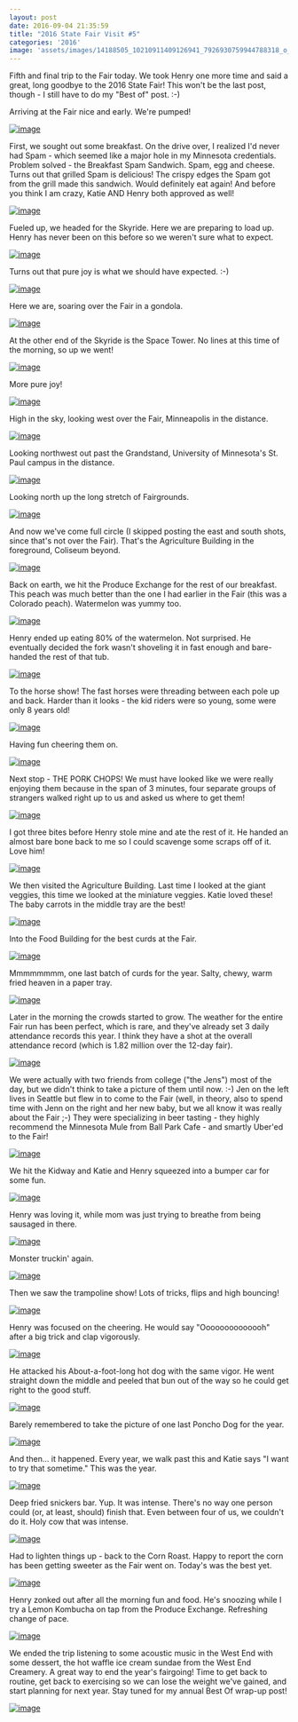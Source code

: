 ```yaml
---
layout: post
date: 2016-09-04 21:35:59
title: "2016 State Fair Visit #5"
categories: '2016'
image: 'assets/images/14188505_10210911409126941_7926930759944788318_o_10210911409126941.jpg'
---
```


Fifth and final trip to the Fair today.  We took Henry one more time and said a great, long goodbye to the 2016 State Fair!  This won't be the last post, though - I still have to do my "Best of" post. :-)

Arriving at the Fair nice and early.  We're pumped!

[![image](/assets/images/14188505_10210911409126941_7926930759944788318_o_10210911409126941.jpg)](/assets/images/14188505_10210911409126941_7926930759944788318_o_10210911409126941.jpg)

First, we sought out some breakfast.  On the drive over, I realized I'd never had Spam - which seemed like a major hole in my Minnesota credentials.  Problem solved - the Breakfast Spam Sandwich.  Spam, egg and cheese.  Turns out that grilled Spam is delicious!  The crispy edges the Spam got from the grill made this sandwich.  Would definitely eat again!  And before you think I am crazy, Katie AND Henry both approved as well!

[![image](/assets/images/14231125_10210911409246944_198760661291035810_o_10210911409246944.jpg)](/assets/images/14231125_10210911409246944_198760661291035810_o_10210911409246944.jpg)

Fueled up, we headed for the Skyride.  Here we are preparing to load up. Henry has never been on this before so we weren't sure what to expect.

[![image](/assets/images/14195435_10210911409326946_6342060237517323582_o_10210911409326946.jpg)](/assets/images/14195435_10210911409326946_6342060237517323582_o_10210911409326946.jpg)

Turns out that pure joy is what we should have expected. :-)

[![image](/assets/images/14188400_10210911409566952_7614949726742960266_o_10210911409566952.jpg)](/assets/images/14188400_10210911409566952_7614949726742960266_o_10210911409566952.jpg)

Here we are, soaring over the Fair in a gondola.

[![image](/assets/images/14195405_10210911409806958_2289128449093159710_o_10210911409806958.jpg)](/assets/images/14195405_10210911409806958_2289128449093159710_o_10210911409806958.jpg)

At the other end of the Skyride is the Space Tower.  No lines at this time of the morning, so up we went!

[![image](/assets/images/14241586_10210911410046964_1998962409568981385_o_10210911410046964.jpg)](/assets/images/14241586_10210911410046964_1998962409568981385_o_10210911410046964.jpg)

More pure joy!

[![image](/assets/images/14138761_10210911410286970_866302165649294329_o_10210911410286970.jpg)](/assets/images/14138761_10210911410286970_866302165649294329_o_10210911410286970.jpg)

High in the sky, looking west over the Fair, Minneapolis in the distance.

[![image](/assets/images/14195239_10210911411607003_3704515299405465401_o_10210911411607003.jpg)](/assets/images/14195239_10210911411607003_3704515299405465401_o_10210911411607003.jpg)

Looking northwest out past the Grandstand, University of Minnesota's St. Paul campus in the distance.

[![image](/assets/images/14257472_10210911411887010_1498157935299998426_o_10210911411887010.jpg)](/assets/images/14257472_10210911411887010_1498157935299998426_o_10210911411887010.jpg)

Looking north up the long stretch of Fairgrounds.

[![image](/assets/images/14231947_10210911411927011_5786794929482870075_o_10210911411927011.jpg)](/assets/images/14231947_10210911411927011_5786794929482870075_o_10210911411927011.jpg)

And now we've come full circle (I skipped posting the east and south shots, since that's not over the Fair).  That's the Agriculture Building in the foreground, Coliseum beyond.

[![image](/assets/images/14257464_10210911412407023_2492128199102893115_o_10210911412407023.jpg)](/assets/images/14257464_10210911412407023_2492128199102893115_o_10210911412407023.jpg)

Back on earth, we hit the Produce Exchange for the rest of our breakfast.  This peach was much better than the one I had earlier in the Fair (this was a Colorado peach).  Watermelon was yummy too.

[![image](/assets/images/14249983_10210911412447024_6081095077670132947_o_10210911412447024.jpg)](/assets/images/14249983_10210911412447024_6081095077670132947_o_10210911412447024.jpg)

Henry ended up eating 80% of the watermelon.  Not surprised.  He eventually decided the fork wasn't shoveling it in fast enough and bare-handed the rest of that tub.

[![image](/assets/images/14188334_10210911412767032_2419332436515147930_o_10210911412767032.jpg)](/assets/images/14188334_10210911412767032_2419332436515147930_o_10210911412767032.jpg)

To the horse show!  The fast horses were threading between each pole up and back.  Harder than it looks - the kid riders were so young, some were only 8 years old!

[![image](/assets/images/14206147_10210911413087040_2195281048076996966_o_10210911413087040.jpg)](/assets/images/14206147_10210911413087040_2195281048076996966_o_10210911413087040.jpg)

Having fun cheering them on.

[![image](/assets/images/14196045_10210911413287045_3988497596045768612_o_10210911413287045.jpg)](/assets/images/14196045_10210911413287045_3988497596045768612_o_10210911413287045.jpg)

Next stop - THE PORK CHOPS!  We must have looked like we were really enjoying them because in the span of 3 minutes, four separate groups of strangers walked right up to us and asked us where to get them!

[![image](/assets/images/14138803_10210911413807058_6106327087540352759_o_10210911413807058.jpg)](/assets/images/14138803_10210911413807058_6106327087540352759_o_10210911413807058.jpg)

I got three bites before Henry stole mine and ate the rest of it.  He handed an almost bare bone back to me so I could scavenge some scraps off of it.  Love him!

[![image](/assets/images/14241502_10210911413967062_6583578974777353425_o_10210911413967062.jpg)](/assets/images/14241502_10210911413967062_6583578974777353425_o_10210911413967062.jpg)

We then visited the Agriculture Building.  Last time I looked at the giant veggies, this time we looked at the miniature veggies.  Katie loved these!  The baby carrots in the middle tray are the best!

[![image](/assets/images/14231252_10210911414367072_6582825330912847080_o_10210911414367072.jpg)](/assets/images/14231252_10210911414367072_6582825330912847080_o_10210911414367072.jpg)

Into the Food Building for the best curds at the Fair.

[![image](/assets/images/14249991_10210911414807083_1734451855661220846_o_10210911414807083.jpg)](/assets/images/14249991_10210911414807083_1734451855661220846_o_10210911414807083.jpg)

Mmmmmmmm, one last batch of curds for the year.  Salty, chewy, warm fried heaven in a paper tray.

[![image](/assets/images/14241461_10210911415167092_8921082431333284201_o_10210911415167092.jpg)](/assets/images/14241461_10210911415167092_8921082431333284201_o_10210911415167092.jpg)

Later in the morning the crowds started to grow.  The weather for the entire Fair run has been perfect, which is rare, and they've already set 3 daily attendance records this year.  I think they have a shot at the overall attendance record (which is 1.82 million over the 12-day fair).

[![image](/assets/images/14257717_10210911415487100_5607983236581421280_o_10210911415487100.jpg)](/assets/images/14257717_10210911415487100_5607983236581421280_o_10210911415487100.jpg)

We were actually with two friends from college ("the Jens") most of the day, but we didn't think to take a picture of them until now. :-) Jen on the left lives in Seattle but flew in to come to the Fair (well, in theory, also to spend time with Jenn on the right and her new baby, but we all know it was really about the Fair ;-)  They were specializing in beer tasting - they highly recommend the Minnesota Mule from Ball Park Cafe - and smartly Uber'ed to the Fair!

[![image](/assets/images/14138671_10210911415967112_3720205363086649238_o_10210911415967112.jpg)](/assets/images/14138671_10210911415967112_3720205363086649238_o_10210911415967112.jpg)

We hit the Kidway and Katie and Henry squeezed into a bumper car for some fun.

[![image](/assets/images/14195195_10210911416647129_2036742687454697385_o_10210911416647129.jpg)](/assets/images/14195195_10210911416647129_2036742687454697385_o_10210911416647129.jpg)

Henry was loving it, while mom was just trying to breathe from being sausaged in there.

[![image](/assets/images/14257759_10210911416887135_8837494109396547088_o_10210911416887135.jpg)](/assets/images/14257759_10210911416887135_8837494109396547088_o_10210911416887135.jpg)

Monster truckin' again.

[![image](/assets/images/14241614_10210911417167142_8744474409505370630_o_10210911417167142.jpg)](/assets/images/14241614_10210911417167142_8744474409505370630_o_10210911417167142.jpg)

Then we saw the trampoline show!  Lots of tricks, flips and high bouncing!

[![image](/assets/images/14188380_10210911417567152_414980503250645795_o_10210911417567152.jpg)](/assets/images/14188380_10210911417567152_414980503250645795_o_10210911417567152.jpg)

Henry was focused on the cheering.  He would say "Oooooooooooooh" after a big trick and clap vigorously.

[![image](/assets/images/14188502_10210911417887160_3687108724146733260_o_10210911417887160.jpg)](/assets/images/14188502_10210911417887160_3687108724146733260_o_10210911417887160.jpg)

He attacked his About-a-foot-long hot dog with the same vigor.  He went straight down the middle and peeled that bun out of the way so he could get right to the good stuff.

[![image](/assets/images/14231287_10210911418567177_5596323337229452391_o_10210911418567177.jpg)](/assets/images/14231287_10210911418567177_5596323337229452391_o_10210911418567177.jpg)

Barely remembered to take the picture of one last Poncho Dog for the year.

[![image](/assets/images/14138801_10210911418607178_3190456622382449401_o_10210911418607178.jpg)](/assets/images/14138801_10210911418607178_3190456622382449401_o_10210911418607178.jpg)

And then... it happened.  Every year, we walk past this and Katie says "I want to try that sometime."  This was the year.

[![image](/assets/images/14249793_10210911419327196_3062797107326554781_o_10210911419327196.jpg)](/assets/images/14249793_10210911419327196_3062797107326554781_o_10210911419327196.jpg)

Deep fried snickers bar.  Yup.  It was intense.  There's no way one person could (or, at least, should) finish that.  Even between four of us, we couldn't do it.  Holy cow that was intense.

[![image](/assets/images/14241531_10210911419807208_2690900670983616838_o_10210911419807208.jpg)](/assets/images/14241531_10210911419807208_2690900670983616838_o_10210911419807208.jpg)

Had to lighten things up - back to the Corn Roast.  Happy to report the corn has been getting sweeter as the Fair went on.  Today's was the best yet.

[![image](/assets/images/14231830_10210911419967212_7813485521873434839_o_10210911419967212.jpg)](/assets/images/14231830_10210911419967212_7813485521873434839_o_10210911419967212.jpg)

Henry zonked out after all the morning fun and food.  He's snoozing while I try a Lemon Kombucha on tap from the Produce Exchange.  Refreshing change of pace.

[![image](/assets/images/14241490_10210911420367222_8765422520980165910_o_10210911420367222.jpg)](/assets/images/14241490_10210911420367222_8765422520980165910_o_10210911420367222.jpg)

We ended the trip listening to some acoustic music in the West End with some dessert, the hot waffle ice cream sundae from the West End Creamery.  A great way to end the year's fairgoing!  Time to get back to routine, get back to exercising so we can lose the weight we've gained, and start planning for next year.  Stay tuned for my annual Best Of wrap-up post!

[![image](/assets/images/14138753_10210911420647229_4412910741869225889_o_10210911420647229.jpg)](/assets/images/14138753_10210911420647229_4412910741869225889_o_10210911420647229.jpg)

